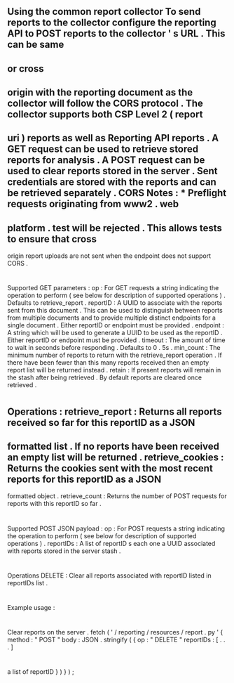 #
Using
the
common
report
collector
To
send
reports
to
the
collector
configure
the
reporting
API
to
POST
reports
to
the
collector
'
s
URL
.
This
can
be
same
-
or
cross
-
origin
with
the
reporting
document
as
the
collector
will
follow
the
CORS
protocol
.
The
collector
supports
both
CSP
Level
2
(
report
-
uri
)
reports
as
well
as
Reporting
API
reports
.
A
GET
request
can
be
used
to
retrieve
stored
reports
for
analysis
.
A
POST
request
can
be
used
to
clear
reports
stored
in
the
server
.
Sent
credentials
are
stored
with
the
reports
and
can
be
retrieved
separately
.
CORS
Notes
:
*
Preflight
requests
originating
from
www2
.
web
-
platform
.
test
will
be
rejected
.
This
allows
tests
to
ensure
that
cross
-
origin
report
uploads
are
not
sent
when
the
endpoint
does
not
support
CORS
.
#
#
Supported
GET
parameters
:
op
:
For
GET
requests
a
string
indicating
the
operation
to
perform
(
see
below
for
description
of
supported
operations
)
.
Defaults
to
retrieve_report
.
reportID
:
A
UUID
to
associate
with
the
reports
sent
from
this
document
.
This
can
be
used
to
distinguish
between
reports
from
multiple
documents
and
to
provide
multiple
distinct
endpoints
for
a
single
document
.
Either
reportID
or
endpoint
must
be
provided
.
endpoint
:
A
string
which
will
be
used
to
generate
a
UUID
to
be
used
as
the
reportID
.
Either
reportID
or
endpoint
must
be
provided
.
timeout
:
The
amount
of
time
to
wait
in
seconds
before
responding
.
Defaults
to
0
.
5s
.
min_count
:
The
minimum
number
of
reports
to
return
with
the
retrieve_report
operation
.
If
there
have
been
fewer
than
this
many
reports
received
then
an
empty
report
list
will
be
returned
instead
.
retain
:
If
present
reports
will
remain
in
the
stash
after
being
retrieved
.
By
default
reports
are
cleared
once
retrieved
.
#
#
#
Operations
:
retrieve_report
:
Returns
all
reports
received
so
far
for
this
reportID
as
a
JSON
-
formatted
list
.
If
no
reports
have
been
received
an
empty
list
will
be
returned
.
retrieve_cookies
:
Returns
the
cookies
sent
with
the
most
recent
reports
for
this
reportID
as
a
JSON
-
formatted
object
.
retrieve_count
:
Returns
the
number
of
POST
requests
for
reports
with
this
reportID
so
far
.
#
#
Supported
POST
JSON
payload
:
op
:
For
POST
requests
a
string
indicating
the
operation
to
perform
(
see
below
for
description
of
supported
operations
)
.
reportIDs
:
A
list
of
reportID
s
each
one
a
UUID
associated
with
reports
stored
in
the
server
stash
.
#
#
#
Operations
DELETE
:
Clear
all
reports
associated
with
reportID
listed
in
reportIDs
list
.
#
#
#
Example
usage
:
#
Clear
reports
on
the
server
.
fetch
(
'
/
reporting
/
resources
/
report
.
py
'
{
method
:
"
POST
"
body
:
JSON
.
stringify
(
{
op
:
"
DELETE
"
reportIDs
:
[
.
.
.
]
#
a
list
of
reportID
}
)
}
)
;
